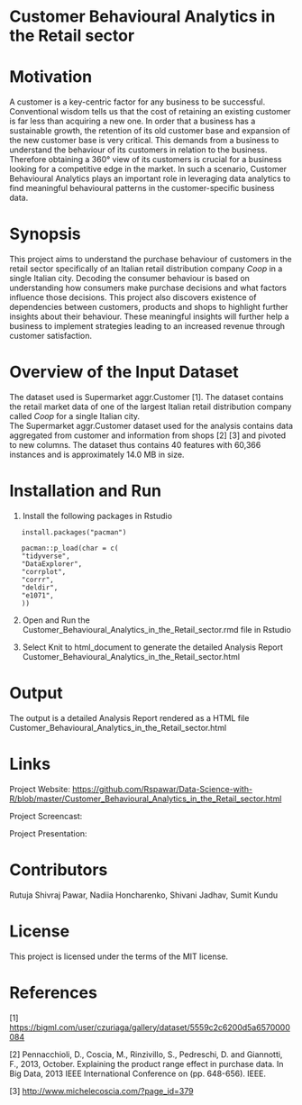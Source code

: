 # Customer Behavioural Analytics in the Retail sector
# Motivation
A customer is a key-centric factor for any business to be successful. Conventional wisdom tells us that the cost of retaining an existing customer is far less than acquiring a new one. In order that a business has a sustainable growth, the retention of its old customer base and expansion of the new customer base is very critical. This demands from a business to understand the behaviour of its customers in relation to the business. Therefore obtaining a 360&deg; view of its customers is crucial for a business looking for a competitive edge in the market. In such a scenario, Customer Behavioural Analytics plays an important role in leveraging data analytics to find meaningful behavioural patterns in the customer-specific business data.

# Synopsis
This project aims to understand the purchase behaviour of customers in the retail sector specifically of an Italian retail distribution company <i>Coop</i> in a single Italian city. Decoding the consumer behaviour is based on understanding how consumers make purchase decisions and what factors influence those decisions. This project also discovers existence of dependencies between customers, products and shops to highlight further insights about their behaviour. These meaningful insights will further help a business to implement strategies leading to an increased revenue through customer satisfaction. 

# Overview of the Input Dataset
The dataset used is Supermarket aggr.Customer [1]. The dataset contains the retail market data of one of the largest Italian retail distribution company called <i>Coop</i> for a single Italian city.<br />
The Supermarket aggr.Customer dataset used for the analysis contains data aggregated from customer and information from shops [2] [3] and pivoted to new columns. The dataset thus contains 40 features with 60,366 instances and is approximately 14.0 MB in size.

# Installation and Run

1. Install the following packages in Rstudio

```
   install.packages("pacman")    
```
```
   pacman::p_load(char = c(
   "tidyverse",
   "DataExplorer",
   "corrplot",
   "corrr",
   "deldir",
   "e1071",
   ))
```

2. Open and Run the Customer_Behavioural_Analytics_in_the_Retail_sector.rmd file in Rstudio

3. Select Knit to html_document to generate the detailed Analysis Report Customer_Behavioural_Analytics_in_the_Retail_sector.html

# Output

The output is a detailed Analysis Report rendered as a HTML file Customer_Behavioural_Analytics_in_the_Retail_sector.html

# Links
Project Website: https://github.com/Rspawar/Data-Science-with-R/blob/master/Customer_Behavioural_Analytics_in_the_Retail_sector.html

Project Screencast: 

Project Presentation:

# Contributors
Rutuja Shivraj Pawar, Nadiia Honcharenko, Shivani Jadhav, Sumit Kundu

# License
This project is licensed under the terms of the MIT license.

# References
[1] https://bigml.com/user/czuriaga/gallery/dataset/5559c2c6200d5a6570000084

[2] Pennacchioli, D., Coscia, M., Rinzivillo, S., Pedreschi, D. and Giannotti, F., 2013, October. Explaining the product range effect in purchase data. In Big Data, 2013 IEEE International Conference on (pp. 648-656). IEEE.

[3] http://www.michelecoscia.com/?page_id=379


